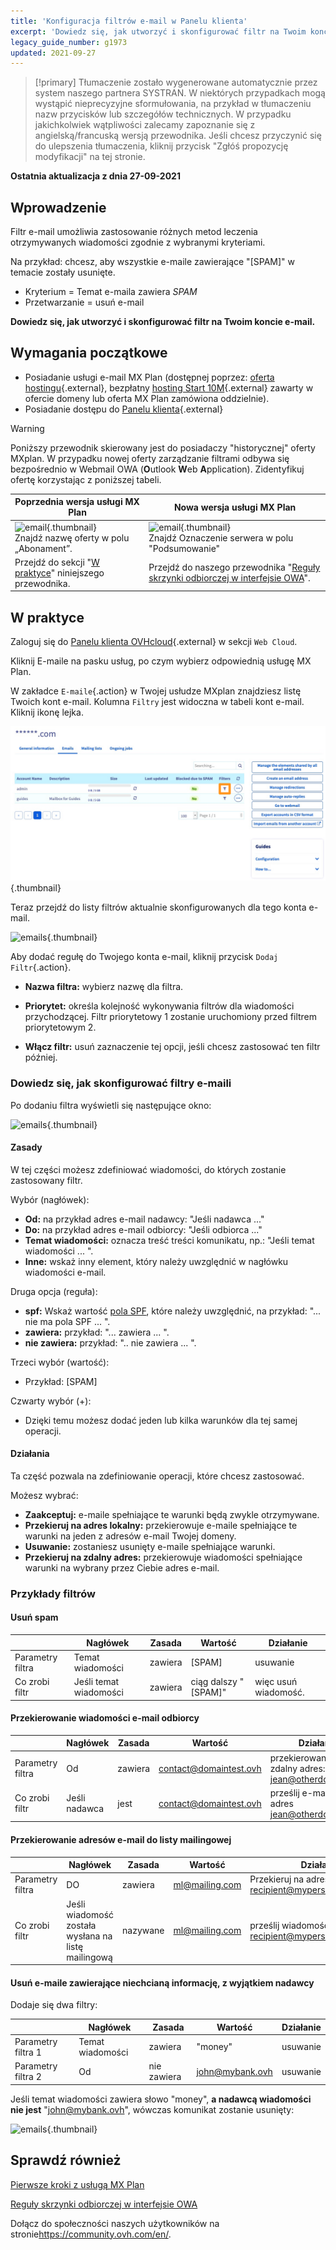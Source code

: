 ```yaml
---
title: 'Konfiguracja filtrów e-mail w Panelu klienta'
excerpt: 'Dowiedz się, jak utworzyć i skonfigurować filtr na Twoim koncie e-mail'
legacy_guide_number: g1973
updated: 2021-09-27
---
```


> [!primary]
> Tłumaczenie zostało wygenerowane automatycznie przez system naszego partnera SYSTRAN. W niektórych przypadkach mogą wystąpić nieprecyzyjne sformułowania, na przykład w tłumaczeniu nazw przycisków lub szczegółów technicznych. W przypadku jakichkolwiek wątpliwości zalecamy zapoznanie się z angielską/francuską wersją przewodnika. Jeśli chcesz przyczynić się do ulepszenia tłumaczenia, kliknij przycisk "Zgłóś propozycję modyfikacji" na tej stronie.
>

**Ostatnia aktualizacja z dnia 27-09-2021**

## Wprowadzenie

Filtr e-mail umożliwia zastosowanie różnych metod leczenia otrzymywanych wiadomości zgodnie z wybranymi kryteriami.

Na przykład: chcesz, aby wszystkie e-maile zawierające "[SPAM]" w temacie zostały usunięte.

- Kryterium = Temat e-maila zawiera *SPAM*
- Przetwarzanie = usuń e-mail

**Dowiedz się, jak utworzyć i skonfigurować filtr na Twoim koncie e-mail.**

## Wymagania początkowe

- Posiadanie usługi e-mail MX Plan (dostępnej poprzez: [oferta hostingu](https://www.ovhcloud.com/pl/web-hosting/){.external}, bezpłatny [hosting Start 10M](https://www.ovhcloud.com/pl/domains/free-web-hosting/){.external} zawarty w ofercie domeny lub oferta MX Plan zamówiona oddzielnie).
- Posiadanie dostępu do [Panelu klienta](https://www.ovh.com/auth/?action=gotomanager&from=https://www.ovh.pl/&ovhSubsidiary=pl){.external}

> [!warning]
>
> Poniższy przewodnik skierowany jest do posiadaczy "historycznej" oferty MXplan. W przypadku nowej oferty zarządzanie filtrami odbywa się bezpośrednio w Webmail OWA (**O**utlook **W**eb **A**pplication). Zidentyfikuj ofertę korzystając z poniższej tabeli.
>

Poprzednia wersja usługi MX Plan|Nowa wersja usługi MX Plan|
|---|---|
|![email](images/mxplan-starter-legacy-step1.png){.thumbnail}<br> Znajdź nazwę oferty w polu „Abonament”.|![email](images/mxplan-starter-new-step1.png){.thumbnail}<br>Znajdź Oznaczenie serwera w polu "Podsumowanie"|
|Przejdź do sekcji "[W praktyce](#oldmxplan)" niniejszego przewodnika.|Przejdź do naszego przewodnika "[Reguły skrzynki odbiorczej w interfejsie OWA](https://docs.ovh.com/pl/microsoft-collaborative-solutions/tworzenie-regul-skrzynki-odbiorczej-w-owa/)".|

## W praktyce <a name="oldmxplan"></a>

Zaloguj się do [Panelu klienta OVHcloud](https://www.ovh.com/auth/?action=gotomanager&from=https://www.ovh.pl/&ovhSubsidiary=pl){.external} w sekcji `Web Cloud`.

Kliknij E-maile na pasku usług, po czym wybierz odpowiednią usługę MX Plan.

W zakładce `E-maile`{.action} w Twojej usłudze MXplan znajdziesz listę Twoich kont e-mail. Kolumna `Filtry` jest widoczna w tabeli kont e-mail. Kliknij ikonę lejka.

![emails](images/img_3239.png){.thumbnail}

Teraz przejdź do listy filtrów aktualnie skonfigurowanych dla tego konta e-mail.

![emails](images/img_3240.jpg){.thumbnail}

Aby dodać regułę do Twojego konta e-mail, kliknij przycisk `Dodaj Filtr`{.action}.

- **Nazwa filtra:** wybierz nazwę dla filtra.

- **Priorytet:** określa kolejność wykonywania filtrów dla wiadomości przychodzącej. Filtr priorytetowy 1 zostanie uruchomiony przed filtrem priorytetowym 2.

- **Włącz filtr:** usuń zaznaczenie tej opcji, jeśli chcesz zastosować ten filtr później.

### Dowiedz się, jak skonfigurować filtry e-maili

Po dodaniu filtra wyświetli się następujące okno:

![emails](images/img_3241.jpg){.thumbnail}

#### Zasady

W tej części możesz zdefiniować wiadomości, do których zostanie zastosowany filtr.

Wybór (nagłówek):

- **Od:** na przykład adres e-mail nadawcy: "Jeśli nadawca ..."
- **Do:** na przykład adres e-mail odbiorcy: "Jeśli odbiorca ..."
- **Temat wiadomości:** oznacza treść treści komunikatu, np.: "Jeśli temat wiadomości ... ".
- **Inne:** wskaż inny element, który należy uwzględnić w nagłówku wiadomości e-mail.

Druga opcja (reguła):

- **spf:** Wskaż wartość [pola SPF](/pages/web/domains/dns_zone_spf), które należy uwzględnić, na przykład: "... nie ma pola SPF ... ".
- **zawiera:** przykład: "... zawiera ... ".
- **nie zawiera:** przykład: ".. nie zawiera ... ".

Trzeci wybór (wartość):

- Przykład: [SPAM]

Czwarty wybór (+):

- Dzięki temu możesz dodać jeden lub kilka warunków dla tej samej operacji.

#### Działania

Ta część pozwala na zdefiniowanie operacji, które chcesz zastosować.

Możesz wybrać:

- **Zaakceptuj:** e-maile spełniające te warunki będą zwykle otrzymywane.
- **Przekieruj na adres lokalny:** przekierowuje e-maile spełniające te warunki na jeden z adresów e-mail Twojej domeny.
- **Usuwanie:** zostaniesz usunięty e-maile spełniające warunki.
- **Przekieruj na zdalny adres:** przekierowuje wiadomości spełniające warunki na wybrany przez Ciebie adres e-mail.

### Przykłady filtrów

#### Usuń spam

||Nagłówek|Zasada|Wartość|Działanie|
|---|---|---|---|---|
|Parametry filtra|Temat wiadomości|zawiera|[SPAM]|usuwanie|
|Co zrobi filtr|Jeśli temat wiadomości|zawiera|ciąg dalszy "[SPAM]"|więc usuń wiadomość.|

#### Przekierowanie wiadomości e-mail odbiorcy

||Nagłówek|Zasada|Wartość|Działanie|
|---|---|---|---|---|
|Parametry filtra|Od|zawiera|contact@domaintest.ovh|przekierowanie na zdalny adres: jean@otherdomain.ovh|
|Co zrobi filtr|Jeśli nadawca|jest|contact@domaintest.ovh|prześlij e-mail na adres jean@otherdomain.ovh|

#### Przekierowanie adresów e-mail do listy mailingowej

||Nagłówek|Zasada|Wartość|Działanie|
|---|---|---|---|---|
|Parametry filtra|DO|zawiera|ml@mailing.com|Przekieruj na adres lokalny: recipient@mypersonaldomain.ovh|
|Co zrobi filtr|Jeśli wiadomość została wysłana na listę mailingową|nazywane|ml@mailing.com|prześlij wiadomość na inny adres: recipient@mypersonaldomain.ovh|

#### Usuń e-maile zawierające niechcianą informację, z wyjątkiem nadawcy

Dodaje się dwa filtry:

||Nagłówek|Zasada|Wartość|Działanie|
|---|---|---|---|---|
|Parametry filtra 1|Temat wiadomości|zawiera|"money"|usuwanie|
|Parametry filtra 2|Od|nie zawiera|john@mybank.ovh|usuwanie|

Jeśli temat wiadomości zawiera słowo "money", **a nadawcą wiadomości nie jest** "john@mybank.ovh", wówczas komunikat zostanie usunięty:

![emails](images/img_3242.jpg){.thumbnail}

## Sprawdź również

[Pierwsze kroki z usługą MX Plan](/pages/web/emails/email_generalities)

[Reguły skrzynki odbiorczej w interfejsie OWA](/products/email-owa-creating-inbox-rules)

Dołącz do społeczności naszych użytkowników na stronie<https://community.ovh.com/en/>.
